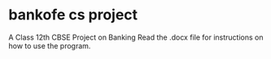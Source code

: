 # bankofe cs project
 A Class 12th CBSE Project on Banking
 Read the .docx file for instructions on how to use the program.
